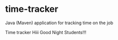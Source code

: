 # time-tracker
Java (Maven) application for tracking time on the job

Time tracker
Hiii
Good Night Students!!!

